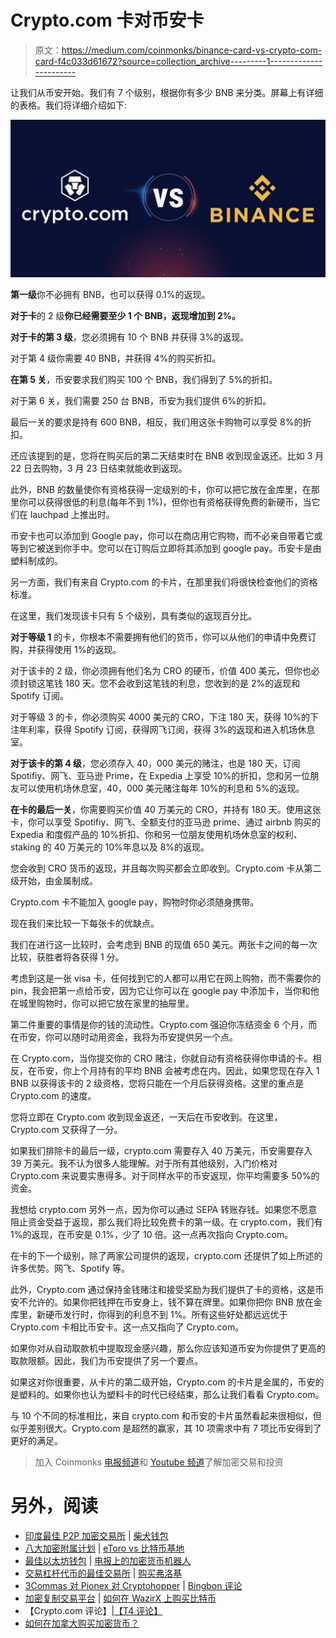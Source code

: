 # Crypto.com 卡对币安卡

> 原文：<https://medium.com/coinmonks/binance-card-vs-crypto-com-card-f4c033d61672?source=collection_archive---------1----------------------->

让我们从币安开始。我们有 7 个级别，根据你有多少 BNB 来分类。屏幕上有详细的表格。我们将详细介绍如下:

![](img/f146727044d3a191b6bc8bf2348f47c8.png)

**第一级**你不必拥有 BNB，也可以获得 0.1%的返现。

**对于卡**的 2 级**你已经需要至少 1 个 BNB，返现增加到 2%。**

**对于卡的第 3 级**，您必须拥有 10 个 BNB 并获得 3%的返现。

对于第 4 级你需要 40 BNB，并获得 4%的购买折扣。

**在第 5 关**，币安要求我们购买 100 个 BNB，我们得到了 5%的折扣。

对于第 6 关，我们需要 250 台 BNB，币安为我们提供 6%的折扣。

最后一关的要求是持有 600 BNB，相反，我们用这张卡购物可以享受 8%的折扣。

还应该提到的是，您将在购买后的第二天结束时在 BNB 收到现金返还。比如 3 月 22 日去购物，3 月 23 日结束就能收到返现。

此外，BNB 的数量使你有资格获得一定级别的卡，你可以把它放在金库里，在那里你可以获得很低的利息(每年不到 1%)，但你也有资格获得免费的新硬币，当它们在 lauchpad 上推出时。

币安卡也可以添加到 Google pay，你可以在商店用它购物，而不必亲自带着它或等到它被送到你手中。您可以在订购后立即将其添加到 google pay。币安卡是由塑料制成的。

另一方面，我们有来自 Crypto.com 的卡片，在那里我们将很快检查他们的资格标准。

在这里，我们发现该卡只有 5 个级别，具有类似的返现百分比。

**对于等级 1** 的卡，你根本不需要拥有他们的货币，你可以从他们的申请中免费订购，并获得使用 1%的返现。

对于该卡的 2 级，你必须拥有他们名为 CRO 的硬币，价值 400 美元，但你也必须封锁这笔钱 180 天。您不会收到这笔钱的利息，您收到的是 2%的返现和 Spotify 订阅。

对于等级 3 的卡，你必须购买 4000 美元的 CRO，下注 180 天，获得 10%的下注年利率，获得 Spotify 订阅，获得网飞订阅，获得 3%的返现和进入机场休息室。

**对于该卡的第 4 级**，您必须存入 40，000 美元的赌注，也是 180 天，订阅 Spotifiy、网飞、亚马逊 Prime，在 Expedia 上享受 10%的折扣，您和另一位朋友可以使用机场休息室，40，000 美元赌注每年 10%的利息和 5%的返现。

**在卡的最后一关**，你需要购买价值 40 万美元的 CRO，并持有 180 天。使用这张卡，你可以享受 Spotifiy、网飞、全额支付的亚马逊 prime、通过 airbnb 购买的 Expedia 和度假产品的 10%折扣、你和另一位朋友使用机场休息室的权利、staking 的 40 万美元的 10%年息以及 8%的返现。

您会收到 CRO 货币的返现，并且每次购买都会立即收到。Crypto.com 卡从第二级开始，由金属制成。

Crypto.com 卡不能加入 google pay，购物时你必须随身携带。

现在我们来比较一下每张卡的优缺点。

我们在进行这一比较时，会考虑到 BNB 的现值 650 美元。两张卡之间的每一次比较，获胜者将各获得 1 分。

考虑到这是一张 visa 卡，任何找到它的人都可以用它在网上购物，而不需要你的 pin，我会把第一点给币安，因为它让你可以在 google pay 中添加卡，当你和他在城里购物时，你可以把它放在家里的抽屉里。

第二件重要的事情是你的钱的流动性。Crypto.com 强迫你冻结资金 6 个月，而在币安，你可以随时动用资金，我将为币安提供另一个点。

在 Crypto.com，当你提交你的 CRO 赌注，你就自动有资格获得你申请的卡。相反，在币安，你上个月持有的平均 BNB 会被考虑在内。因此，如果您现在存入 1 BNB 以获得该卡的 2 级资格，您将只能在一个月后获得资格。这里的重点是 Crypto.com 的速度。

您将立即在 Crypto.com 收到现金返还，一天后在币安收到。在这里，Crypto.com 又获得了一分。

如果我们排除卡的最后一级，crypto.com 需要存入 40 万美元，币安需要存入 39 万美元。我不认为很多人能理解。对于所有其他级别，入门价格对 Crypto.com 来说要实惠得多。对于同样水平的币安返现，你平均需要多 50%的资金。

我想给 crypto.com 另外一点，因为你可以通过 SEPA 转账存钱。如果您不愿意阻止资金受益于返现，那么我们将比较免费卡的第一级。在 crypto.com，我们有 1%的返现，在币安是 0.1%，少了 10 倍。这一点再次指向 Crypto.com。

在卡的下一个级别，除了两家公司提供的返现，crypto.com 还提供了如上所述的许多优势。网飞、Spotify 等。

此外，Crypto.com 通过保持金钱赌注和接受奖励为我们提供了卡的资格，这是币安不允许的。如果你把钱押在币安身上，钱不算在牌里。如果你把你 BNB 放在金库里，新硬币发行时，你得到的利息不到 1%。所有这些好处都远远优于 Crypto.com 卡相比币安卡。这一点又指向了 Crypto.com。

如果你对从自动取款机中提取现金感兴趣，那么你应该知道币安为你提供了更高的取款限额。因此，我们为币安提供了另一个要点。

如果这对你很重要，从卡片的第二级开始，Crypto.com 的卡片是金属的，币安的是塑料的。如果你也认为塑料卡的时代已经结束，那么让我们看看 Crypto.com。

与 10 个不同的标准相比，来自 crypto.com 和币安的卡片虽然看起来很相似，但似乎差别很大。Crypto.com 是超然的赢家，其 10 项需求中有 7 项比币安得到了更好的满足。

> 加入 Coinmonks [电报频道](https://t.me/coincodecap)和 [Youtube 频道](https://www.youtube.com/c/coinmonks/videos)了解加密交易和投资

# 另外，阅读

*   [印度最佳 P2P 加密交易所](https://coincodecap.com/p2p-crypto-exchanges-in-india) | [柴犬钱包](https://coincodecap.com/baby-shiba-inu-wallets)
*   [八大加密附属计划](https://coincodecap.com/crypto-affiliate-programs) | [eToro vs 比特币基地](https://coincodecap.com/etoro-vs-coinbase)
*   [最佳以太坊钱包](https://coincodecap.com/best-ethereum-wallets) | [电报上的加密货币机器人](https://coincodecap.com/telegram-crypto-bots)
*   [交易杠杆代币的最佳交易所](https://coincodecap.com/leveraged-token-exchanges) | [购买弗洛基](https://coincodecap.com/buy-floki-inu-token)
*   [3Commas 对 Pionex 对 Cryptohopper](https://coincodecap.com/3commas-vs-pionex-vs-cryptohopper) | [Bingbon 评论](https://coincodecap.com/bingbon-review)
*   [加密复制交易平台](/coinmonks/top-10-crypto-copy-trading-platforms-for-beginners-d0c37c7d698c) | [如何在 WazirX 上购买比特币](/coinmonks/buy-bitcoin-on-wazirx-2d12b7989af1)
*   【Crypto.com 评论】|[【T4 评论】](/coinmonks/crypto-com-review-f143dca1f74c)
*   [如何在加拿大购买加密货币？](https://coincodecap.com/how-to-buy-cryptocurrency-in-canada)